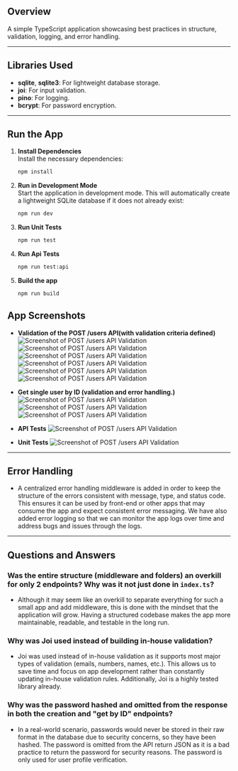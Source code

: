 ## Overview

A simple TypeScript application showcasing best practices in structure, validation, logging, and error handling.

---

## Libraries Used

- **sqlite**, **sqlite3**: For lightweight database storage.
- **joi**: For input validation.
- **pino**: For logging.
- **bcrypt**: For password encryption.

---

## Run the App

1. **Install Dependencies**  
   Install the necessary dependencies:  
   ```bash
   npm install
   ```
2. **Run in Development Mode**  
   Start the application in development mode. This will automatically create a lightweight SQLite database if it does not already exist:  
   ```bash
   npm run dev
   ```
3. **Run Unit Tests**  
   ```bash
   npm run test
   ```

3. **Run Api Tests**  
    ```bash
    npm run test:api
    ```
4. **Build the app**  
    ```bash
    npm run build 
    ```

## App Screenshots

- **Validation of the POST /users API(with validation criteria defined)** 
![Screenshot of POST /users API Validation](screenshots/createValidationFailure.png)
![Screenshot of POST /users API Validation](screenshots/createUserEmailAndPassword.png)
![Screenshot of POST /users API Validation](screenshots/createUserEmailFailure.png)
![Screenshot of POST /users API Validation](screenshots/createUserPassowrdValidation.png)
![Screenshot of POST /users API Validation](screenshots/createValidationFailure.png)
![Screenshot of POST /users API Validation](screenshots/createUserSuccess.png)

- **Get single user by ID (validation and error handling.)** 
![Screenshot of POST /users API Validation](screenshots/getByIdImvalidId.png)
![Screenshot of POST /users API Validation](screenshots/getByIdNotFound.png)
![Screenshot of POST /users API Validation](screenshots/getById.png)

- **API Tests**
![Screenshot of POST /users API Validation](screenshots/apiTests.png)

- **Unit Tests**
![Screenshot of POST /users API Validation](screenshots/unitTests.png)

---

## Error Handling

- A centralized error handling middleware is added in order to keep the structure of the errors consistent with message, type, and status code. This ensures it can be used by front-end or other apps that may consume the app and expect consistent error messaging. We have also added error logging so that we can monitor the app logs over time and address bugs and issues through the logs.

---

## Questions and Answers

### Was the entire structure (middleware and folders) an overkill for only 2 endpoints? Why was it not just done in `index.ts`?
- Although it may seem like an overkill to separate everything for such a small app and add middleware, this is done with the mindset that the application will grow. Having a structured codebase makes the app more maintainable, readable, and testable in the long run.

### Why was Joi used instead of building in-house validation?
- Joi was used instead of in-house validation as it supports most major types of validation (emails, numbers, names, etc.). This allows us to save time and focus on app development rather than constantly updating in-house validation rules. Additionally, Joi is a highly tested library already.

### Why was the password hashed and omitted from the response in both the creation and "get by ID" endpoints?
- In a real-world scenario, passwords would never be stored in their raw format in the database due to security concerns, so they have been hashed. The password is omitted from the API return JSON as it is a bad practice to return the password for security reasons. The password is only used for user profile verification.
